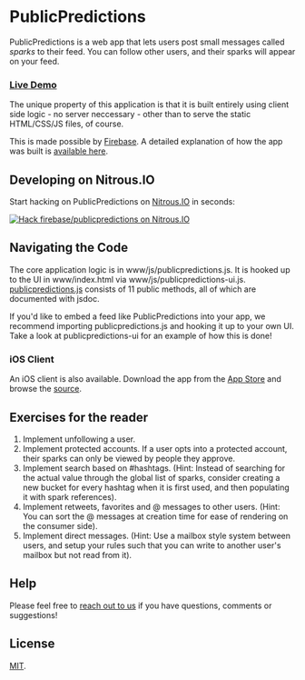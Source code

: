 PublicPredictions
========
PublicPredictions is a web app that lets users post small messages called *sparks* to
their feed. You can follow other users, and their sparks will appear on your
feed.

### [Live Demo](http://publicpredictions.io)

The unique property of this application is that it is built entirely using
client side logic - no server neccessary - other than to serve the static
HTML/CSS/JS files, of course.

This is made possible by [Firebase](http://firebase.com/). A detailed explanation
of how the app was built is [available here](http://publicpredictions.io/about.html).

Developing on Nitrous.IO
------------------------

Start hacking on PublicPredictions on
[Nitrous.IO](https://www.nitrous.io/?utm_source=github.com&utm_campaign=publicpredictions&utm_medium=hackonnitrous)
in seconds:

[![Hack firebase/publicpredictions on Nitrous.IO](https://d3o0mnbgv6k92a.cloudfront.net/assets/hack-l-v1-3cc067e71372f6045e1949af9d96095b.png)](https://www.nitrous.io/hack_button?source=embed&runtime=rails&repo=firebase%2Fpublicpredictions&file_to_open=README.nitrous.md)

Navigating the Code
-------------------
The core application logic is in www/js/publicpredictions.js. It is hooked up to the
UI in www/index.html via www/js/publicpredictions-ui.js.
[publicpredictions.js](http://github.com/firebase/publicpredictions/blob/master/www/js/publicpredictions.js) consists of 11
public methods, all of which are documented with jsdoc.

If you'd like to embed a feed like PublicPredictions into your app, we recommend
importing publicpredictions.js and hooking it up to your own UI. Take a look at
publicpredictions-ui for an example of how this is done!

### iOS Client

An iOS client is also available. Download the app from the
[App Store](https://itunes.apple.com/us/app/ipublicpredictions/id645597646?mt=8&uo=4)
and browse the [source](https://github.com/firebase/iPublicPredictions).

Exercises for the reader
------------------------
1. Implement unfollowing a user.
2. Implement protected accounts. If a user opts into a protected account, their
sparks can only be viewed by people they approve.
3. Implement search based on #hashtags. (Hint: Instead of searching for the
actual value through the global list of sparks, consider creating a new bucket
for every hashtag when it is first used, and then populating it with spark
references).
4. Implement retweets, favorites and @ messages to other users. (Hint: You can sort
the @ messages at creation time for ease of rendering on the consumer side).
5. Implement direct messages. (Hint: Use a mailbox style system between users, and
setup your rules such that you can write to another user's mailbox but not read
from it).

Help
----

Please feel free to [reach out to us](https://groups.google.com/group/firebase-talk)
if you have questions, comments or suggestions!

License
-------
[MIT](http://firebase.mit-license.org).
